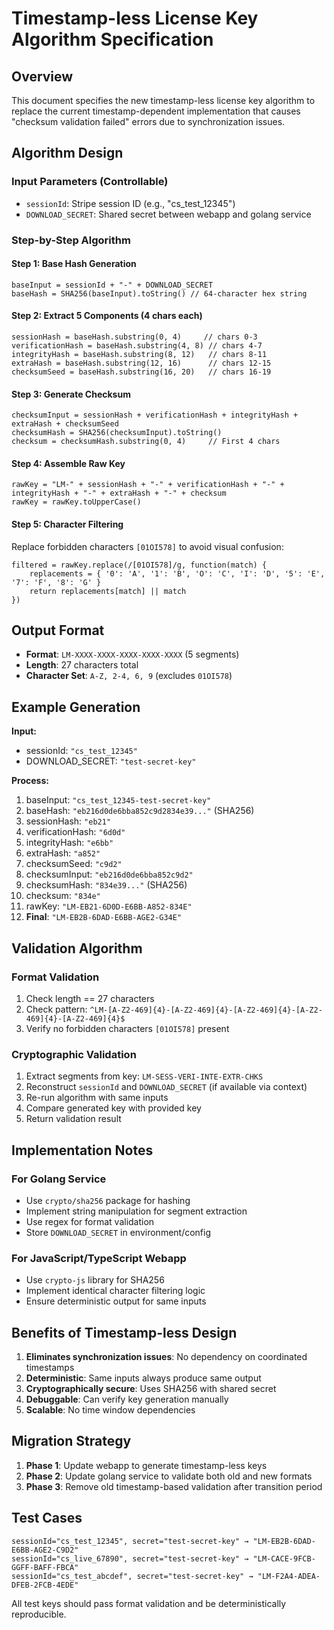 # Timestamp-less License Key Algorithm Specification

## Overview
This document specifies the new timestamp-less license key algorithm to replace the current timestamp-dependent implementation that causes "checksum validation failed" errors due to synchronization issues.

## Algorithm Design

### Input Parameters (Controllable)
- `sessionId`: Stripe session ID (e.g., "cs_test_12345")
- `DOWNLOAD_SECRET`: Shared secret between webapp and golang service

### Step-by-Step Algorithm

#### Step 1: Base Hash Generation
```
baseInput = sessionId + "-" + DOWNLOAD_SECRET
baseHash = SHA256(baseInput).toString() // 64-character hex string
```

#### Step 2: Extract 5 Components (4 chars each)
```
sessionHash = baseHash.substring(0, 4)     // chars 0-3
verificationHash = baseHash.substring(4, 8) // chars 4-7  
integrityHash = baseHash.substring(8, 12)   // chars 8-11
extraHash = baseHash.substring(12, 16)      // chars 12-15
checksumSeed = baseHash.substring(16, 20)   // chars 16-19
```

#### Step 3: Generate Checksum
```
checksumInput = sessionHash + verificationHash + integrityHash + extraHash + checksumSeed
checksumHash = SHA256(checksumInput).toString()
checksum = checksumHash.substring(0, 4)     // First 4 chars
```

#### Step 4: Assemble Raw Key
```
rawKey = "LM-" + sessionHash + "-" + verificationHash + "-" + integrityHash + "-" + extraHash + "-" + checksum
rawKey = rawKey.toUpperCase()
```

#### Step 5: Character Filtering
Replace forbidden characters `[01OI578]` to avoid visual confusion:
```
filtered = rawKey.replace(/[01OI578]/g, function(match) {
    replacements = { '0': 'A', '1': 'B', 'O': 'C', 'I': 'D', '5': 'E', '7': 'F', '8': 'G' }
    return replacements[match] || match
})
```

## Output Format
- **Format**: `LM-XXXX-XXXX-XXXX-XXXX-XXXX` (5 segments)
- **Length**: 27 characters total
- **Character Set**: `A-Z, 2-4, 6, 9` (excludes `01OI578`)

## Example Generation

**Input:**
- sessionId: `"cs_test_12345"`
- DOWNLOAD_SECRET: `"test-secret-key"`

**Process:**
1. baseInput: `"cs_test_12345-test-secret-key"`
2. baseHash: `"eb216d0de6bba852c9d2834e39..."` (SHA256)
3. sessionHash: `"eb21"`
4. verificationHash: `"6d0d"`  
5. integrityHash: `"e6bb"`
6. extraHash: `"a852"`
7. checksumSeed: `"c9d2"`
8. checksumInput: `"eb216d0de6bba852c9d2"`
9. checksumHash: `"834e39..."` (SHA256)
10. checksum: `"834e"`
11. rawKey: `"LM-EB21-6D0D-E6BB-A852-834E"`
12. **Final**: `"LM-EB2B-6DAD-E6BB-AGE2-G34E"`

## Validation Algorithm

### Format Validation
1. Check length == 27 characters
2. Check pattern: `^LM-[A-Z2-469]{4}-[A-Z2-469]{4}-[A-Z2-469]{4}-[A-Z2-469]{4}-[A-Z2-469]{4}$`
3. Verify no forbidden characters `[01OI578]` present

### Cryptographic Validation
1. Extract segments from key: `LM-SESS-VERI-INTE-EXTR-CHKS`
2. Reconstruct `sessionId` and `DOWNLOAD_SECRET` (if available via context)
3. Re-run algorithm with same inputs
4. Compare generated key with provided key
5. Return validation result

## Implementation Notes

### For Golang Service
- Use `crypto/sha256` package for hashing
- Implement string manipulation for segment extraction
- Use regex for format validation
- Store `DOWNLOAD_SECRET` in environment/config

### For JavaScript/TypeScript Webapp
- Use `crypto-js` library for SHA256
- Implement identical character filtering logic
- Ensure deterministic output for same inputs

## Benefits of Timestamp-less Design

1. **Eliminates synchronization issues**: No dependency on coordinated timestamps
2. **Deterministic**: Same inputs always produce same output
3. **Cryptographically secure**: Uses SHA256 with shared secret
4. **Debuggable**: Can verify key generation manually
5. **Scalable**: No time window dependencies

## Migration Strategy

1. **Phase 1**: Update webapp to generate timestamp-less keys
2. **Phase 2**: Update golang service to validate both old and new formats  
3. **Phase 3**: Remove old timestamp-based validation after transition period

## Test Cases

```
sessionId="cs_test_12345", secret="test-secret-key" → "LM-EB2B-6DAD-E6BB-AGE2-C9D2"
sessionId="cs_live_67890", secret="test-secret-key" → "LM-CACE-9FCB-GGFF-BAFF-FBCA"  
sessionId="cs_test_abcdef", secret="test-secret-key" → "LM-F2A4-ADEA-DFEB-2FCB-4EDE"
```

All test keys should pass format validation and be deterministically reproducible.